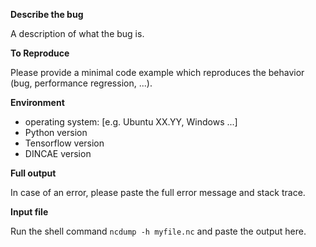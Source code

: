 **Describe the bug**

A description of what the bug is.

**To Reproduce**

Please provide a minimal code example which reproduces the behavior (bug, performance regression, ...).

**Environment**

 - operating system: [e.g. Ubuntu XX.YY, Windows ...]
 - Python version
 - Tensorflow version
 - DINCAE version

**Full output**

In case of an error, please paste the full error message and stack trace.

**Input file**

Run the shell command `ncdump -h myfile.nc` and paste the output here.

